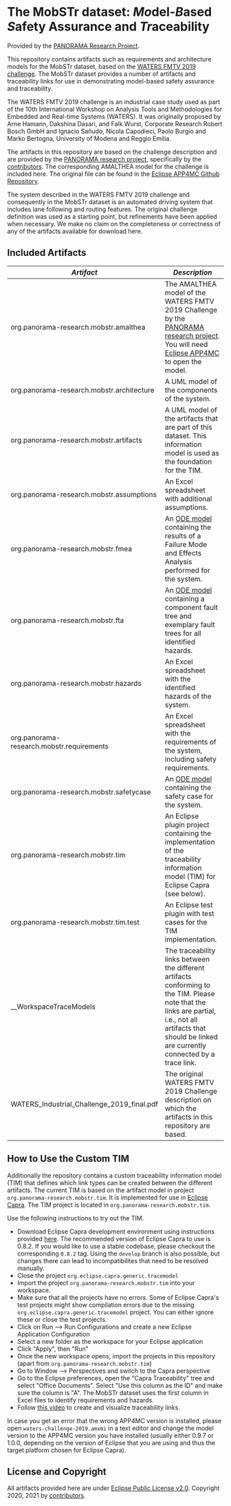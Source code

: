 # The MobSTr dataset: *Mo*del-*B*ased *S*afety Assurance and *Tr*aceability
Provided by the [PANORAMA Research Project][2].

This repository contains artifacts such as requirements and architecture models for the MobSTr dataset, based on the [WATERS FMTV 2019 challenge][1]. The MobSTr dataset provides a number of artifacts and traceability links for use in demonstrating model-based safety assurance and traceability.

The WATERS FMTV 2019 challenge is an industrial case study used as part of the 10th International Workshop on Analysis Tools and Methodologies for Embedded and Real-time Systems (WATERS). It was originally proposed by Arne Hamann, Dakshina Dasari, and Falk Wurst, Corporate Research Robert Bosch GmbH and Ignacio Sañudo, Nicola Capodieci, Paolo Burgio and Marko Bertogna, University of Modena and Reggio Emilia. 

The artifacts in this repository are based on the challenge description and are provided by the [PANORAMA research project][2], specifically by the [contributors][7]. The corresponding AMALTHEA model for the challenge is included here. The original file can be found in the [Eclipse APP4MC Github Repository][4].

The system described in the WATERS FMTV 2019 challenge and consequently in the MobSTr dataset is an automated driving system that includes lane following and routing features. The original challenge definition was used as a starting point, but refinements have been applied when necessary. We make no claim on the completeness or correctness of any of the artifacts available for download here.


## Included Artifacts

| *Artifact* | *Description* |
|----|----|
| org.panorama-research.mobstr.amalthea | The AMALTHEA model of the WATERS FMTV 2019 Challenge by the [PANORAMA research project][2]. You will need [Eclipse APP4MC][3] to open the model. |
| org.panorama-research.mobstr.architecture | A UML model of the components of the system. |
| org.panorama-research.mobstr.artifacts | A UML model of the artifacts that are part of this dataset. This information model is used as the foundation for the TIM. |
| org.panorama-research.mobstr.assumptions | An Excel spreadsheet with additional assumptions. |
| org.panorama-research.mobstr.fmea | An [ODE model][6] containing the results of a Failure Mode and Effects Analysis performed for the system. |
| org.panorama-research.mobstr.fta | An [ODE model][6] containing a component fault tree and exemplary fault trees for all identified hazards. |
| org.panorama-research.mobstr.hazards | An Excel spreadsheet with the identified hazards of the system. |
| org.panorama-research.mobstr.requirements | An Excel spreadsheet with the requirements of the system, including safety requirements. |
| org.panorama-research.mobstr.safetycase |  An [ODE model][6] containing the safety case for the system. |
| org.panorama-research.mobstr.tim | An Eclipse plugin project containing the implementation of the traceability information model (TIM) for Eclipse Capra (see below). |
| org.panorama-research.mobstr.tim.test | An Eclipse test plugin with test cases for the TIM implementation. |
| __WorkspaceTraceModels | The traceability links between the different artifacts conforming to the TIM. Please note that the links are partial, i.e., not all artifacts that should be linked are currently connected by a trace link. |
| WATERS_Industrial_Challenge_2019_final.pdf | The original WATERS FMTV 2019 Challenge description on which the artifacts in this repository are based. |


## How to Use the Custom TIM

Additionally the repository contains a custom traceability information model (TIM) that defines which link types can be created between the different artifacts. The current TIM is based on the artifact model in project `org.panorama-research.mobstr.tim`. It is implemented for use in [Eclipse Capra](https://eclipse.org/capra). The TIM project is located in `org.panorama-research.mobstr.tim`.

Use the following instructions to try out the TIM.  

* Download Eclipse Capra development environment using instructions provided [here](https://wiki.eclipse.org/Capra#Using_the_Eclipse_Installer). The recommended version of Eclipse Capra to use is 0.8.2. If you would like to use a stable codebase, please checkout the corresponding `0.8.2` tag. Using the `develop` branch is also possible, but changes there can lead to incompatibilites that need to be resolved manually.
* Close the project `org.eclipse.capra.generic.tracemodel`
* Import the project `org.panorama-research.mobstr.tim` into your workspace. 
* Make sure that all the projects have no errors. Some of Eclipse Capra's test projects might show compilation errors due to the missing `org.eclipse.capra.generic.tracemodel` project. You can either ignore these or close the test projects.
* Click on Run --> Run Configurations and create a new Eclipse Application Configuration
* Select a new folder as the workspace for your Eclipse application
* Click "Apply", then "Run"
* Once the new workspace opens, import the projects in this repository (apart from `org.panorama-research.mobstr.tim`)
* Go to Window --> Perspectives and switch to the Capra perspective
* Go to the Eclipse preferences, open the "Capra Traceability" tree and select "Office Documents". Select "Use this column as the ID" and make sure the column is "A". The MobSTr dataset uses the first column in Excel files to  identify requirements and hazards.
* Follow [this video](https://www.youtube.com/watch?v=XRtLs5OT_yM&feature=youtu.be) to create and visualize traceability links.

In case you get an error that the wrong APP4MC version is installed, please open `waters-challenge-2019.amxmi` in a text editor and change the model version to the APP4MC version you have installed (usually either 0.9.7 or 1.0.0, depending on the version of Eclipse that you are using and thus the target platform chosen for Eclipse Capra).


## License and Copyright

All artifacts provided here are under [Eclipse Public License v2.0][5]. Copyright 2020, 2021 by [contributors](CONTRIBUTORS).

[1]: https://www.ecrts.org/archives/fileadmin/WebsitesArchiv/ecrts2019/waters/waters-industrial-challenge/index.html
[2]: https://panorama-research.org/
[3]: https://www.eclipse.org/app4mc/
[4]: https://git.eclipse.org/c/app4mc/org.eclipse.app4mc.examples.git/tree/WATERS-FMTV-challenges
[5]: https://www.eclipse.org/legal/epl-2.0/
[6]: https://github.com/Digital-Dependability-Identities
[7]: CONTRIBUTORS
